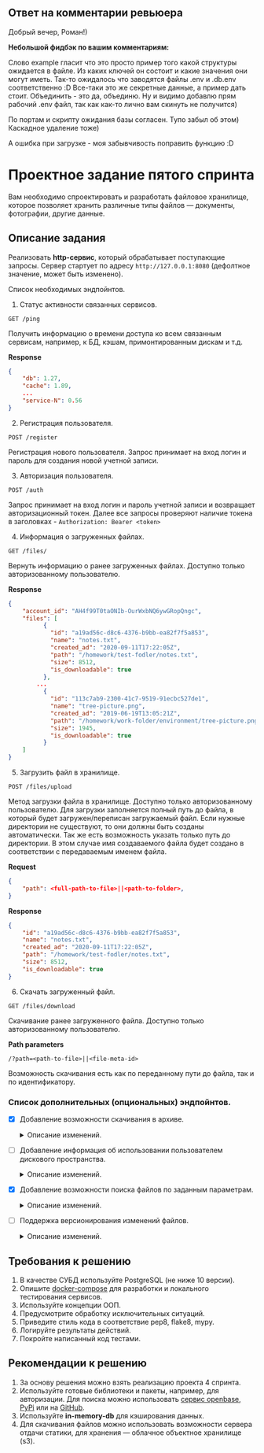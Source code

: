 ## Ответ на комментарии ревьюера

Добрый вечер, Роман!)

**Небольшой фидбэк по вашим комментариям:**

Слово example гласит что это просто пример того какой структуры ожидается в файле.
Из каких ключей он состоит и какие значения они могут иметь.
Так-то ожидалось что заводятся файлы .env и .db.env соответственно :D
Все-таки это же секретные данные, а пример дать стоит.
Объединить - это да, объединю.
Ну и видимо добавлю прям рабочий .env файл, так как как-то лично вам скинуть не получится)

По портам и скрипту ожидания базы согласен. Тупо забыл об этом)
Каскадное удаление тоже)

А ошибка при загрузке - моя забывчивость поправить функцию :D

# Проектное задание пятого спринта

Вам необходимо спроектировать и разработать файловое хранилище, которое позволяет хранить различные типы файлов — документы, фотографии, другие данные.

## Описание задания

Реализовать **http-сервис**, который обрабатывает поступающие запросы. Сервер стартует по адресу `http://127.0.0.1:8080` (дефолтное значение, может быть изменено).

Список необходимых эндпойнтов.

1. Статус активности связанных сервисов.

 ```http request
 GET /ping
 ```
 Получить информацию о времени доступа ко всем связанным сервисам, например, к БД, кэшам, примонтированным дискам и т.д.

 **Response**
 ```json
 {
     "db": 1.27,
     "cache": 1.89,
     ...
     "service-N": 0.56
 }
 ```

2. Регистрация пользователя.

 ```http request
 POST /register
 ```
 Регистрация нового пользователя. Запрос принимает на вход логин и пароль для создания новой учетной записи.


3. Авторизация пользователя.

 ```http request
 POST /auth
 ```
 Запрос принимает на вход логин и пароль учетной записи и возвращает авторизационный токен. Далее все запросы проверяют наличие токена в заголовках - `Authorization: Bearer <token>`


4. Информация о загруженных файлах.

 ```http request
 GET /files/
 ```
 Вернуть информацию о ранее загруженных файлах. Доступно только авторизованному пользователю.

 **Response**
 ```json
 {
     "account_id": "AH4f99T0taONIb-OurWxbNQ6ywGRopQngc",
     "files": [
           {
             "id": "a19ad56c-d8c6-4376-b9bb-ea82f7f5a853",
             "name": "notes.txt",
             "created_ad": "2020-09-11T17:22:05Z",
             "path": "/homework/test-fodler/notes.txt",
             "size": 8512,
             "is_downloadable": true
           },
         ...
           {
             "id": "113c7ab9-2300-41c7-9519-91ecbc527de1",
             "name": "tree-picture.png",
             "created_ad": "2019-06-19T13:05:21Z",
             "path": "/homework/work-folder/environment/tree-picture.png",
             "size": 1945,
             "is_downloadable": true
           }
     ]
 }
 ```


5. Загрузить файл в хранилище.

 ```http request
 POST /files/upload
 ```
 Метод загрузки файла в хранилище. Доступно только авторизованному пользователю.
 Для загрузки заполняется полный путь до файла, в который будет загружен/переписан загружаемый файл. Если нужные директории не существуют, то они должны быть созданы автоматически.
 Так же есть возможность указать только путь до директории. В этом случае имя создаваемого файла будет создано в соответствии с передаваемым именем файла.

 **Request**
 ```json
 {
     "path": <full-path-to-file>||<path-to-folder>,
 }
 ```

 **Response**
 ```json
 {
     "id": "a19ad56c-d8c6-4376-b9bb-ea82f7f5a853",
     "name": "notes.txt",
     "created_ad": "2020-09-11T17:22:05Z",
     "path": "/homework/test-fodler/notes.txt",
     "size": 8512,
     "is_downloadable": true
 }
 ```


6. Скачать загруженный файл.

 ```http request
 GET /files/download
 ```
 Скачивание ранее загруженного файла. Доступно только авторизованному пользователю.

 **Path parameters**
 ```http request
 /?path=<path-to-file>||<file-meta-id>
 ```
Возможность скачивания есть как по переданному пути до файла, так и по идентификатору.


### Список дополнительных (опциональных) эндпойнтов.

- [x] Добавление возможности скачивания в архиве.
   <details>

   <summary> Описание изменений. </summary>

    ```
    GET /files/download
    ```
    Path-параметр расширяется дополнительным параметром – `compression`. Доступно только авторизованному пользователю.

    Дополнительно в `path` можно указать как путь до директории, так и его **UUID**. При скачивании директории скачаются все файлы, находящиеся в ней.

    **Path parameters**
    ```
    /?path=[<path-to-file>||<file-meta-id>||<path-to-folder>||<folder-meta-id>] & compression"=[zip||tar||7z]
    ```
    </details>


- [ ] Добавление информация об использовании пользователем дискового пространства.

    <details>
    <summary> Описание изменений. </summary>

    ```
    GET /user/status
    ```
    Вернуть информацию о статусе использования дискового пространства и ранее загруженных файлах. Доступно только авторизованному пользователю.

    **Response**
    ```json
    {
        "account_id": "taONIb-OurWxbNQ6ywGRopQngc",
        "info": {
            "root_folder_id": "19f25-3235641",
            "home_folder_id": "19f25-3235641"
        },
        "folders": [
            "root": {
                "allocated": "1000000",
                "used": "395870",
                "files": 89
            },
            "home": {
                "allocated": "1590",
                "used": "539",
                "files": 19
            },
            ...,
            "folder-188734": {
                "allocated": "300",
                "used": "79",
                "files": 2
          }
        ]
    }
    ```
    </details>


- [x] Добавление возможности поиска файлов по заданным параметрам.

    <details>
    <summary> Описание изменений. </summary>

    ```
    POST /files/search
    ```
    Вернуть информацию о загруженных файлах по заданным параметрам. Доступно только авторизованному пользователю.

    **Request**
    ```json
    {
        "options": {
            "path": <folder-id-to-search>,
            "extension": <file-extension>,
            "order_by": <field-to-order-search-result>,
            "limit": <max-number-of-results>
        },
        "query": "<any-text||regex>"
    }
    ```

    **Response**
    ```json
    {
        "mathes": [
              {
                "id": "113c7ab9-2300-41c7-9519-91ecbc527de1",
                "name": "tree-picture.png",
                "created_ad": "2019-06-19T13:05:21Z",
                "path": "/homework/work-folder/environment/tree-picture.png",
                "size": 1945,
                "is_downloadable": true
              },
            ...
        ]
    }
    ```
    </details>


- [ ] Поддержка версионирования изменений файлов.

    <details>
    <summary> Описание изменений. </summary>

    ```
    POST /files/revisions
    ```
    Вернуть информацию об изменениях файла по заданным параметрам. Доступно только авторизованному пользователю.

    **Request**
    ```json
    {
        "path": <path-to-file>||<file-meta-id>,
        "limit": <max-number-of-results>
    }
    ```

    **Response**
    ```json
    {
        "revisions": [
              {
                "id": "b1863132-5db6-44fe-9d34-b944ab06ad81",
                "name": "presentation.pptx",
                "created_ad": "2020-09-11T17:22:05Z",
                "path": "/homework/learning/presentation.pptx",
                "size": 3496,
                "is_downloadable": true,
                "rev_id": "676ffc2a-a9a5-47f6-905e-99e024ca8ac8",
                "hash": "e3b0c44298fc1c149afbf4c8996fb92427ae41e4649b934ca495991b7852b855",
                "modified_at": "2020-09-21T05:13:49Z"
              },
            ...
        ]
    }
    ```
    </details>


## Требования к решению

1. В качестве СУБД используйте PostgreSQL (не ниже 10 версии).
2. Опишите [docker-compose](docker-compose.yml) для разработки и локального тестирования сервисов.
3. Используйте концепции ООП.
4. Предусмотрите обработку исключительных ситуаций.
5. Приведите стиль кода в соответствие pep8, flake8, mypy.
6. Логируйте результаты действий.
7. Покройте написанный код тестами.


## Рекомендации к решению

1. За основу решения можно взять реализацию проекта 4 спринта.
2. Используйте готовые библиотеки и пакеты, например, для авторизации. Для поиска можно использовать [сервис openbase](https://openbase.com/categories/python), [PyPi](https://pypi.org/) или на [GitHub](https://github.com/search?).
3. Используйте **in-memory-db** для кэширования данных.
4. Для скачивания файлов можно использовать возможности сервера отдачи статики, для хранения — облачное объектное хранилище (s3).
